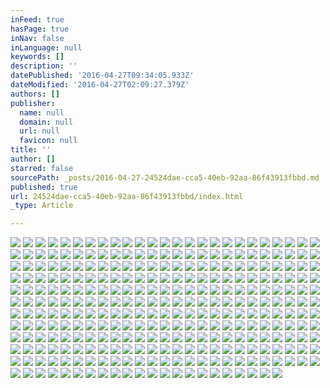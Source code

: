 ```yaml
---
inFeed: true
hasPage: true
inNav: false
inLanguage: null
keywords: []
description: ''
datePublished: '2016-04-27T09:34:05.933Z'
dateModified: '2016-04-27T02:09:27.379Z'
authors: []
publisher:
  name: null
  domain: null
  url: null
  favicon: null
title: ''
author: []
starred: false
sourcePath: _posts/2016-04-27-24524dae-cca5-40eb-92aa-86f43913fbbd.md
published: true
url: 24524dae-cca5-40eb-92aa-86f43913fbbd/index.html
_type: Article

---
```

![](https://the-grid-user-content.s3-us-west-2.amazonaws.com/ac4eaf72-ea5b-494e-9085-a1f97d06895d.jpg)
![](https://the-grid-user-content.s3-us-west-2.amazonaws.com/745e8896-89f4-410f-b9ab-60ad28f2d1ed.jpg)
![](https://the-grid-user-content.s3-us-west-2.amazonaws.com/167d810f-2b7f-4f11-b5f8-9e33ca96b951.jpg)
![](https://the-grid-user-content.s3-us-west-2.amazonaws.com/d06b5f6e-9c2b-4f18-8dac-b7a732da68ef.jpg)
![](https://the-grid-user-content.s3-us-west-2.amazonaws.com/4bc795fe-b1af-47c1-aadf-97651b84d573.jpg)
![](https://the-grid-user-content.s3-us-west-2.amazonaws.com/fc7c4b2f-ca47-4faf-b814-06817126f3ac.jpg)
![](https://the-grid-user-content.s3-us-west-2.amazonaws.com/a13ecf5f-c1f3-4f3b-b82c-564901902a49.jpg)
![](https://the-grid-user-content.s3-us-west-2.amazonaws.com/860f2aa2-0072-4ba0-8d79-20e5cbf8c1eb.jpg)
![](https://the-grid-user-content.s3-us-west-2.amazonaws.com/40d11230-a845-4409-b198-f4f2a5860762.jpg)
![](https://the-grid-user-content.s3-us-west-2.amazonaws.com/9343dca3-4d08-4fb2-a568-d3e62595e52e.jpg)
![](https://the-grid-user-content.s3-us-west-2.amazonaws.com/22be930e-8995-4b36-8a60-3d07b601f070.jpg)
![](https://the-grid-user-content.s3-us-west-2.amazonaws.com/edba6fc5-8d7b-4916-a104-d562fb794199.jpg)
![](https://the-grid-user-content.s3-us-west-2.amazonaws.com/0186ceca-b95d-4be8-ae09-294fb833c6f1.jpg)
![](https://the-grid-user-content.s3-us-west-2.amazonaws.com/ae5a4a85-563a-42e0-b852-69cfe9feb934.jpg)
![](https://the-grid-user-content.s3-us-west-2.amazonaws.com/149f3d0c-6598-41ad-8742-ba1b7bf13769.jpg)
![](https://the-grid-user-content.s3-us-west-2.amazonaws.com/fb41cacf-e019-4c3f-976e-a4a06e227b4b.jpg)
![](https://the-grid-user-content.s3-us-west-2.amazonaws.com/ad0cdba5-da89-4027-962a-ae9f80d8dd7a.jpg)
![](https://the-grid-user-content.s3-us-west-2.amazonaws.com/3e61ffc6-5897-433e-af36-11e4a5ee3b83.jpg)
![](https://the-grid-user-content.s3-us-west-2.amazonaws.com/6a7ec11d-486a-464f-8151-35d58e441f2b.jpg)
![](https://the-grid-user-content.s3-us-west-2.amazonaws.com/9580f983-58a5-4b54-af39-921189d94b89.jpg)
![](https://the-grid-user-content.s3-us-west-2.amazonaws.com/3173b662-3bed-40d4-8820-49013dea0198.jpg)
![](https://the-grid-user-content.s3-us-west-2.amazonaws.com/375a74ff-cc85-4cb6-9efc-199039460e94.jpg)
![](https://the-grid-user-content.s3-us-west-2.amazonaws.com/a5542196-f18e-492d-8da8-802a2020c187.jpg)
![](https://the-grid-user-content.s3-us-west-2.amazonaws.com/ab504549-9301-4976-ad39-0b6d87d60414.jpg)
![](https://the-grid-user-content.s3-us-west-2.amazonaws.com/e9242566-4d20-4c2a-85e8-0abf161c6512.jpg)
![](https://the-grid-user-content.s3-us-west-2.amazonaws.com/86e4df1c-5310-4b00-929b-314029be1270.jpg)
![](https://the-grid-user-content.s3-us-west-2.amazonaws.com/29c51a58-33d4-43ff-94a8-478c2024eff5.jpg)
![](https://the-grid-user-content.s3-us-west-2.amazonaws.com/8a5df988-c7c6-48ce-a171-c8d6cda70abe.jpg)
![](https://the-grid-user-content.s3-us-west-2.amazonaws.com/74e834d2-a2ac-4657-89be-d4f1c3387f1b.jpg)
![](https://the-grid-user-content.s3-us-west-2.amazonaws.com/38a3fb26-1e88-4ff2-9eb2-c9c4355093a7.jpg)
![](https://the-grid-user-content.s3-us-west-2.amazonaws.com/4ce77d67-d701-42e4-a282-1724093129b3.jpg)
![](https://the-grid-user-content.s3-us-west-2.amazonaws.com/297709c6-b188-4f20-8c5e-86afdefa90c3.jpg)
![](https://the-grid-user-content.s3-us-west-2.amazonaws.com/72d2ecae-94ee-4619-911b-9792e481683e.jpg)
![](https://the-grid-user-content.s3-us-west-2.amazonaws.com/71b26607-65f8-467c-85e1-d079ddb4fcc5.jpg)
![](https://the-grid-user-content.s3-us-west-2.amazonaws.com/388ea1f2-4e18-4ef7-9722-7d24b77d7d28.jpg)
![](https://the-grid-user-content.s3-us-west-2.amazonaws.com/392afe75-05df-4338-a33a-695b56e83599.jpg)
![](https://the-grid-user-content.s3-us-west-2.amazonaws.com/e7806ec3-e6d2-429b-980c-069bc808b5b1.jpg)
![](https://the-grid-user-content.s3-us-west-2.amazonaws.com/87e63eb9-a6f2-406a-bd89-69f42b6445be.jpg)
![](https://the-grid-user-content.s3-us-west-2.amazonaws.com/159b23f1-a068-4cf2-bde0-551b6d8fb4fd.jpg)
![](https://the-grid-user-content.s3-us-west-2.amazonaws.com/69331662-3ae0-42e6-844e-03cec2a14b5d.jpg)
![](https://the-grid-user-content.s3-us-west-2.amazonaws.com/030e358e-a0d9-428b-a700-fcb74af05348.jpg)
![](https://the-grid-user-content.s3-us-west-2.amazonaws.com/e1951717-0c8b-4027-afed-db443fc79f4d.jpg)
![](https://the-grid-user-content.s3-us-west-2.amazonaws.com/389cd939-d4c5-45fc-921d-7cd7f1bc3cc8.jpg)
![](https://the-grid-user-content.s3-us-west-2.amazonaws.com/6d100a92-c921-4bbe-af8e-7248563e8338.jpg)
![](https://the-grid-user-content.s3-us-west-2.amazonaws.com/db4690d6-66c9-416f-8842-4bc4ea88b0cc.jpg)
![](https://the-grid-user-content.s3-us-west-2.amazonaws.com/bb97702e-cec4-475b-bab7-e6a74ffbe51f.jpg)
![](https://the-grid-user-content.s3-us-west-2.amazonaws.com/693062f4-11d9-48da-b178-4d1fdcf90baa.jpg)
![](https://the-grid-user-content.s3-us-west-2.amazonaws.com/c54839fd-c013-45e3-8c72-891e2f922459.jpg)
![](https://the-grid-user-content.s3-us-west-2.amazonaws.com/f756a7ed-0c48-40d6-a6b1-4ba571776b7e.jpg)
![](https://the-grid-user-content.s3-us-west-2.amazonaws.com/19b3b1fa-a998-4ff3-ac29-01b77c3b4a46.jpg)
![](https://the-grid-user-content.s3-us-west-2.amazonaws.com/8041f00e-426e-4434-9532-fa9e25fbaf14.jpg)
![](https://the-grid-user-content.s3-us-west-2.amazonaws.com/407aca88-cfc2-433b-9d85-3a6c2935dc91.jpg)
![](https://the-grid-user-content.s3-us-west-2.amazonaws.com/4f3cb545-c803-43e4-9158-8ef97ebaa881.jpg)
![](https://the-grid-user-content.s3-us-west-2.amazonaws.com/f11709c5-9e1b-42c0-b2a3-c6cbf8b7cde7.jpg)
![](https://the-grid-user-content.s3-us-west-2.amazonaws.com/2c739eeb-9dc9-4d83-bae8-8ff93b5546e6.jpg)
![](https://the-grid-user-content.s3-us-west-2.amazonaws.com/30e8a686-4e49-4514-96cf-84109ad7f4ea.jpg)
![](https://the-grid-user-content.s3-us-west-2.amazonaws.com/f6950a39-ec37-40d3-8eeb-738b28e56629.jpg)
![](https://the-grid-user-content.s3-us-west-2.amazonaws.com/72576fd6-41ef-4e66-8fb8-41328af7743c.jpg)
![](https://the-grid-user-content.s3-us-west-2.amazonaws.com/f46161f9-67b6-4354-aa26-b2e00379524c.jpg)
![](https://the-grid-user-content.s3-us-west-2.amazonaws.com/fec246b9-32da-4923-9ee0-09b3485710c7.jpg)
![](https://the-grid-user-content.s3-us-west-2.amazonaws.com/de5e821b-a5de-4149-88ee-da8fe2cc9965.jpg)
![](https://the-grid-user-content.s3-us-west-2.amazonaws.com/ec8bc53e-54ba-4879-a536-cd711dabc282.jpg)
![](https://the-grid-user-content.s3-us-west-2.amazonaws.com/2c90f7f7-84de-43dc-90e2-1d9f0d768368.jpg)
![](https://the-grid-user-content.s3-us-west-2.amazonaws.com/5760f8ed-83d9-47c7-8efd-caf8c19720f3.jpg)
![](https://the-grid-user-content.s3-us-west-2.amazonaws.com/b7a52d75-8959-4343-b668-1b1679bf4291.jpg)
![](https://the-grid-user-content.s3-us-west-2.amazonaws.com/ef66382b-aaf9-4389-849c-b35d9f5b18ea.jpg)
![](https://the-grid-user-content.s3-us-west-2.amazonaws.com/80ba8ac3-130b-4bff-af5f-ba096387dad3.jpg)
![](https://the-grid-user-content.s3-us-west-2.amazonaws.com/10271861-f030-40df-835f-66767561d2db.jpg)
![](https://the-grid-user-content.s3-us-west-2.amazonaws.com/39176e2b-6f75-43d0-a369-a24a15836e25.jpg)
![](https://the-grid-user-content.s3-us-west-2.amazonaws.com/2dd05f6d-e96b-4c02-9f6f-b471ae78fa23.jpg)
![](https://the-grid-user-content.s3-us-west-2.amazonaws.com/98fb6e86-e421-4ac6-ab64-65f7a1a5eead.jpg)
![](https://the-grid-user-content.s3-us-west-2.amazonaws.com/f339a26b-6ce8-4263-b652-8033e64c2f74.jpg)
![](https://the-grid-user-content.s3-us-west-2.amazonaws.com/8cd1ff9b-20d3-44a7-b832-d95ae634c374.jpg)
![](https://the-grid-user-content.s3-us-west-2.amazonaws.com/ad97f51e-87c1-4fa9-ae03-5f9ee9fa46ac.jpg)
![](https://the-grid-user-content.s3-us-west-2.amazonaws.com/be1718de-137c-4e92-8a41-ce6178b318fa.jpg)
![](https://the-grid-user-content.s3-us-west-2.amazonaws.com/b28f0dec-fa05-4e91-96dc-8c33d17816c1.jpg)
![](https://the-grid-user-content.s3-us-west-2.amazonaws.com/8c44c1a3-6a49-47ce-a19c-d51b60149304.jpg)
![](https://the-grid-user-content.s3-us-west-2.amazonaws.com/1f2dde8e-76f8-422d-8d57-5f4eddf05335.jpg)
![](https://the-grid-user-content.s3-us-west-2.amazonaws.com/d991fc40-6fff-4034-8de1-8a83d508604f.jpg)
![](https://the-grid-user-content.s3-us-west-2.amazonaws.com/0ea127f2-7211-455d-ab38-c8af429a98b7.jpg)
![](https://the-grid-user-content.s3-us-west-2.amazonaws.com/03d703e9-4e4d-4a34-954d-ab7d194c4675.jpg)
![](https://the-grid-user-content.s3-us-west-2.amazonaws.com/b7c97bab-514b-4945-b736-63702fd6830a.jpg)
![](https://the-grid-user-content.s3-us-west-2.amazonaws.com/f0511979-4c5a-4c3b-ad1a-b4cef03c4f35.jpg)
![](https://the-grid-user-content.s3-us-west-2.amazonaws.com/9b70bf4b-872e-4589-a672-39a47a8a5172.jpg)
![](https://the-grid-user-content.s3-us-west-2.amazonaws.com/c8bacc8a-ffd5-4464-8a1b-b6c768780a40.jpg)
![](https://the-grid-user-content.s3-us-west-2.amazonaws.com/1da80e62-8898-4b4d-8dfb-d1398b4420c4.jpg)
![](https://the-grid-user-content.s3-us-west-2.amazonaws.com/52e9cdcc-867f-469e-9ec3-7dee3f20c3f4.jpg)
![](https://the-grid-user-content.s3-us-west-2.amazonaws.com/4d4d0747-4184-4db9-8e2a-1bf79080b049.jpg)
![](https://the-grid-user-content.s3-us-west-2.amazonaws.com/781175b7-1d55-41ce-bb3d-b756ae287d01.jpg)
![](https://the-grid-user-content.s3-us-west-2.amazonaws.com/fdcdd7dc-a255-4d3b-acaf-6d8308ee4ddb.jpg)
![](https://the-grid-user-content.s3-us-west-2.amazonaws.com/78b6477d-59dc-4652-87b4-d6f3a852493f.jpg)
![](https://the-grid-user-content.s3-us-west-2.amazonaws.com/39131474-19de-4aed-9fbd-e9d50e5f030e.jpg)
![](https://the-grid-user-content.s3-us-west-2.amazonaws.com/ba698112-bc4d-4b41-931c-6762fbe28dea.jpg)
![](https://the-grid-user-content.s3-us-west-2.amazonaws.com/a4853848-860e-4f1f-91ae-03c52144bc33.jpg)
![](https://the-grid-user-content.s3-us-west-2.amazonaws.com/81e72c32-a294-4ce2-be79-d048c2157f5a.jpg)
![](https://the-grid-user-content.s3-us-west-2.amazonaws.com/b4b1b97b-bce7-46fa-9ea9-97fb4c79e7a3.jpg)
![](https://the-grid-user-content.s3-us-west-2.amazonaws.com/1a5690fe-372e-4558-80cd-0f87db63d2c1.jpg)
![](https://the-grid-user-content.s3-us-west-2.amazonaws.com/24d09d9c-3a26-45d0-9704-3af9f0a12dc6.jpg)
![](https://the-grid-user-content.s3-us-west-2.amazonaws.com/abab0bb1-759b-498f-be5a-94732fa62f74.jpg)
![](https://the-grid-user-content.s3-us-west-2.amazonaws.com/0f51908b-8e7e-497c-8164-b905f14861dd.jpg)
![](https://the-grid-user-content.s3-us-west-2.amazonaws.com/25a5a28f-4118-4326-ac49-ae2bd0b43f2a.jpg)
![](https://the-grid-user-content.s3-us-west-2.amazonaws.com/6bbe1884-87a6-4b87-a08f-ec02af05bf8c.jpg)
![](https://the-grid-user-content.s3-us-west-2.amazonaws.com/89724ded-0ee8-4f18-bf9f-673c2d308eac.jpg)
![](https://the-grid-user-content.s3-us-west-2.amazonaws.com/2f5e0725-c605-4015-be0d-28853fde6f94.jpg)
![](https://the-grid-user-content.s3-us-west-2.amazonaws.com/cad69f15-8765-48d4-b72b-1f7892e7d769.jpg)
![](https://the-grid-user-content.s3-us-west-2.amazonaws.com/55935627-78e6-4119-9c08-8c682c7523f1.jpg)
![](https://the-grid-user-content.s3-us-west-2.amazonaws.com/3d1a5865-e2f4-47e4-85bc-c379fd2326be.jpg)
![](https://the-grid-user-content.s3-us-west-2.amazonaws.com/bbc45923-0e1a-4db9-a7f7-e2a9743a4c5a.jpg)
![](https://the-grid-user-content.s3-us-west-2.amazonaws.com/8b0222e5-f5a3-491d-8a5c-60c581c5daba.jpg)
![](https://the-grid-user-content.s3-us-west-2.amazonaws.com/2b523256-fbd8-4746-900f-92ab0bb1a2ab.jpg)
![](https://the-grid-user-content.s3-us-west-2.amazonaws.com/81e39c7b-2a28-44c7-bf76-50d141c52317.jpg)
![](https://the-grid-user-content.s3-us-west-2.amazonaws.com/b67392b3-e9b9-4317-97bc-b9860445809d.jpg)
![](https://the-grid-user-content.s3-us-west-2.amazonaws.com/8286766e-d460-4015-b07a-11ff663095a2.jpg)
![](https://the-grid-user-content.s3-us-west-2.amazonaws.com/53c1fb91-d98f-4e0c-93d9-54d35ac0ae9b.jpg)
![](https://the-grid-user-content.s3-us-west-2.amazonaws.com/50282773-993b-4a5f-ad80-c6cd1e24e19a.jpg)
![](https://the-grid-user-content.s3-us-west-2.amazonaws.com/ed0cda1e-6606-41a5-95d7-13d5e31e9c06.jpg)
![](https://the-grid-user-content.s3-us-west-2.amazonaws.com/bcaac63e-4a0f-4d5e-ad29-7072b6a28ce3.jpg)
![](https://the-grid-user-content.s3-us-west-2.amazonaws.com/4e58128f-c841-41c3-a221-fa1dc7b07d7e.jpg)
![](https://the-grid-user-content.s3-us-west-2.amazonaws.com/ceec5dd9-80ff-408b-9df8-6d31ca5f2760.jpg)
![](https://the-grid-user-content.s3-us-west-2.amazonaws.com/856013c5-fb6a-4a34-ad67-4bd013184849.jpg)
![](https://the-grid-user-content.s3-us-west-2.amazonaws.com/700d5fa7-a655-46d8-a7bb-2258c08eed50.jpg)
![](https://the-grid-user-content.s3-us-west-2.amazonaws.com/1c7cc5f4-7e9d-4252-bd96-b787287e94b0.jpg)
![](https://the-grid-user-content.s3-us-west-2.amazonaws.com/b0385820-19f4-4600-a148-fe3129bbdba2.jpg)
![](https://the-grid-user-content.s3-us-west-2.amazonaws.com/f217913d-c15b-4a15-a4f2-6077dd010184.jpg)
![](https://the-grid-user-content.s3-us-west-2.amazonaws.com/be8a1172-7be3-4dd6-8e92-d4ca55edf4e3.jpg)
![](https://the-grid-user-content.s3-us-west-2.amazonaws.com/188b6c39-d269-4a9e-88ed-aa4602c0ebb1.jpg)
![](https://the-grid-user-content.s3-us-west-2.amazonaws.com/dcb317c5-2117-47d1-b05d-4af360a79700.jpg)
![](https://the-grid-user-content.s3-us-west-2.amazonaws.com/2f64e4c8-51e7-4941-8868-716c6807ff8f.jpg)
![](https://the-grid-user-content.s3-us-west-2.amazonaws.com/1583959f-7673-4f4d-93d8-ee4c0a4087ed.jpg)
![](https://the-grid-user-content.s3-us-west-2.amazonaws.com/c5a0ce30-00a1-4f7e-8549-7cf41436745e.jpg)
![](https://the-grid-user-content.s3-us-west-2.amazonaws.com/0649eb70-b415-4e66-be41-f9036f3a74ee.jpg)
![](https://the-grid-user-content.s3-us-west-2.amazonaws.com/33e8e45a-d65d-49c6-955a-48547c78c681.jpg)
![](https://the-grid-user-content.s3-us-west-2.amazonaws.com/32caa317-2ddd-47a0-baef-147c657bb830.jpg)
![](https://the-grid-user-content.s3-us-west-2.amazonaws.com/10e31423-6c88-4167-b2ba-e4898025e0c1.jpg)
![](https://the-grid-user-content.s3-us-west-2.amazonaws.com/e8ac3778-14c6-4cbe-a1b2-3d9a724c19b1.jpg)
![](https://the-grid-user-content.s3-us-west-2.amazonaws.com/bfed31ed-b2d4-4e83-ad95-0c472de938b8.jpg)
![](https://the-grid-user-content.s3-us-west-2.amazonaws.com/21fcee97-12da-4d5d-a683-41ae8ba70272.jpg)
![](https://the-grid-user-content.s3-us-west-2.amazonaws.com/c7531741-ec57-48bb-8488-63a56365269e.jpg)
![](https://the-grid-user-content.s3-us-west-2.amazonaws.com/f4fcc543-1cee-4c93-9b55-28efb37f7bed.jpg)
![](https://the-grid-user-content.s3-us-west-2.amazonaws.com/8af2367b-a9e4-45fa-a088-c1add9ed6da7.jpg)
![](https://the-grid-user-content.s3-us-west-2.amazonaws.com/2574595d-ffee-4391-80c4-ab445e43e878.jpg)
![](https://the-grid-user-content.s3-us-west-2.amazonaws.com/121b37a1-9c36-4f50-87a4-f0ad7420737a.jpg)
![](https://the-grid-user-content.s3-us-west-2.amazonaws.com/8c7bea91-8e05-4ac5-b369-69b3cb2d796d.jpg)
![](https://the-grid-user-content.s3-us-west-2.amazonaws.com/52e3d1c8-ac6a-4142-852b-4b6c32f38a12.jpg)
![](https://the-grid-user-content.s3-us-west-2.amazonaws.com/086ba2e3-f75e-4a99-99e6-f1f10998e600.jpg)
![](https://the-grid-user-content.s3-us-west-2.amazonaws.com/d321dd07-8a1d-47a7-9055-5929c5261287.jpg)
![](https://the-grid-user-content.s3-us-west-2.amazonaws.com/51545e40-ec02-4abc-818d-37d6d737e3e8.jpg)
![](https://the-grid-user-content.s3-us-west-2.amazonaws.com/8734998e-a6d0-4f44-8534-df01f9e1c1fe.jpg)
![](https://the-grid-user-content.s3-us-west-2.amazonaws.com/5935d194-afc1-4615-812b-6d926f095272.jpg)
![](https://the-grid-user-content.s3-us-west-2.amazonaws.com/d4d14b22-4d87-44b7-89d3-d84002cbf8d8.jpg)
![](https://the-grid-user-content.s3-us-west-2.amazonaws.com/711ac068-cd03-48a0-8475-672e53b80a60.jpg)
![](https://the-grid-user-content.s3-us-west-2.amazonaws.com/07ab0132-ccdd-42f1-b4c8-3fc1e12f2dc9.jpg)
![](https://the-grid-user-content.s3-us-west-2.amazonaws.com/e8b93ab2-6b5d-473f-b983-419dfdd88642.jpg)
![](https://the-grid-user-content.s3-us-west-2.amazonaws.com/63ccd50e-f76b-4f24-910a-5a6116f794dd.jpg)
![](https://the-grid-user-content.s3-us-west-2.amazonaws.com/12c845f5-cecd-4a09-96eb-493326674a29.jpg)
![](https://the-grid-user-content.s3-us-west-2.amazonaws.com/66c416a4-7827-4b36-9a4b-9a05f4cc2759.jpg)
![](https://the-grid-user-content.s3-us-west-2.amazonaws.com/4489fac4-c1a9-4833-8460-fe2d05c34412.jpg)
![](https://the-grid-user-content.s3-us-west-2.amazonaws.com/24fc18b0-2a6b-4471-89b5-d1a85e37aae5.jpg)
![](https://the-grid-user-content.s3-us-west-2.amazonaws.com/d1e248c9-bff2-4697-961f-187109edbd97.jpg)
![](https://the-grid-user-content.s3-us-west-2.amazonaws.com/fc7a8637-ac2c-43cb-9ee1-ac0c917bb03c.jpg)
![](https://the-grid-user-content.s3-us-west-2.amazonaws.com/05681bb8-f6d2-4cd0-b456-c588043688e1.jpg)
![](https://the-grid-user-content.s3-us-west-2.amazonaws.com/e248f8c0-1df1-4a26-b1cd-cac8a1ea9532.jpg)
![](https://the-grid-user-content.s3-us-west-2.amazonaws.com/3ae51364-4ee0-4b37-94a1-9494fe5c083e.jpg)
![](https://the-grid-user-content.s3-us-west-2.amazonaws.com/260c8c77-a706-457d-8a2a-4d1abcc4b3f3.jpg)
![](https://the-grid-user-content.s3-us-west-2.amazonaws.com/3b07d20a-3cbf-4fea-b3ff-6b279d642c5d.jpg)
![](https://the-grid-user-content.s3-us-west-2.amazonaws.com/c0e5e960-e504-47d7-897c-ff2aea3b37ae.jpg)
![](https://the-grid-user-content.s3-us-west-2.amazonaws.com/795214bf-6e16-48b9-8f94-7878cd8de908.jpg)
![](https://the-grid-user-content.s3-us-west-2.amazonaws.com/c7ca70fa-4a59-4e3d-b7bc-95e4c841084a.jpg)
![](https://the-grid-user-content.s3-us-west-2.amazonaws.com/82f9125d-aec4-4b73-8325-5f1dc3ba9479.jpg)
![](https://the-grid-user-content.s3-us-west-2.amazonaws.com/f6cfa0f2-5cba-4ca8-bb4a-e90b372cc4ae.jpg)
![](https://the-grid-user-content.s3-us-west-2.amazonaws.com/1a689d38-0937-4904-a2e5-653545cfd9d9.jpg)
![](https://the-grid-user-content.s3-us-west-2.amazonaws.com/7471bac9-ccc6-4926-9496-cf237b88d698.jpg)
![](https://the-grid-user-content.s3-us-west-2.amazonaws.com/d96ce319-c16e-4df0-8966-f0cf9a255d0e.jpg)
![](https://the-grid-user-content.s3-us-west-2.amazonaws.com/6617e3f5-22ed-4941-ba67-0f3a649d6f1f.jpg)
![](https://the-grid-user-content.s3-us-west-2.amazonaws.com/c6490731-dfe5-4d2d-8758-361b44f28a84.jpg)
![](https://the-grid-user-content.s3-us-west-2.amazonaws.com/af8fff18-02a3-4ee8-8338-a29d7bd05f7b.jpg)
![](https://the-grid-user-content.s3-us-west-2.amazonaws.com/fa8504b6-03c9-490a-81f1-84d658f2c10b.jpg)
![](https://the-grid-user-content.s3-us-west-2.amazonaws.com/244d998d-ccf7-4b3e-8b7d-d2bd81297d98.jpg)
![](https://the-grid-user-content.s3-us-west-2.amazonaws.com/6abcbb68-ae54-48b9-961c-b5e4b44f9e3a.jpg)
![](https://the-grid-user-content.s3-us-west-2.amazonaws.com/3e586520-1fbb-439c-b8d3-17533dfcff32.jpg)
![](https://the-grid-user-content.s3-us-west-2.amazonaws.com/97eb08f0-703c-42db-874d-d002d85aaf85.jpg)
![](https://the-grid-user-content.s3-us-west-2.amazonaws.com/982dcb55-f0cd-4137-9336-2c64acd3ad38.jpg)
![](https://the-grid-user-content.s3-us-west-2.amazonaws.com/7e3ce808-9dc6-4d53-a85a-9a91bd6db09c.jpg)
![](https://the-grid-user-content.s3-us-west-2.amazonaws.com/53dddfba-9060-4fef-b75b-1c793fe2a1b2.jpg)
![](https://the-grid-user-content.s3-us-west-2.amazonaws.com/d7c837be-f6e1-49ba-a5a1-019db2b837cd.jpg)
![](https://the-grid-user-content.s3-us-west-2.amazonaws.com/4755d775-bfba-4e65-bffb-42d03e7e7416.jpg)
![](https://the-grid-user-content.s3-us-west-2.amazonaws.com/42b3c2cc-ab4b-44cf-928d-4dd9b85a68da.jpg)
![](https://the-grid-user-content.s3-us-west-2.amazonaws.com/aef2437c-404e-4a4a-9e43-5b1a95cfa692.jpg)
![](https://the-grid-user-content.s3-us-west-2.amazonaws.com/6962b7d8-f1da-4d2f-80d5-62f568806cb9.jpg)
![](https://the-grid-user-content.s3-us-west-2.amazonaws.com/3389c10a-7444-4247-96f6-2c383c4be85b.jpg)
![](https://the-grid-user-content.s3-us-west-2.amazonaws.com/e1e4b372-4b4f-4e30-bc89-79a9445a22ae.jpg)
![](https://the-grid-user-content.s3-us-west-2.amazonaws.com/9b951612-3068-47b2-8bae-11b43f3420f9.jpg)
![](https://the-grid-user-content.s3-us-west-2.amazonaws.com/a06f796f-bb4b-4c2e-a896-96999598ba65.jpg)
![](https://the-grid-user-content.s3-us-west-2.amazonaws.com/da961225-5121-4297-8abd-08efc6ebf8b2.jpg)
![](https://the-grid-user-content.s3-us-west-2.amazonaws.com/ee4321ad-5203-4937-b8d8-da9e71b1e824.jpg)
![](https://the-grid-user-content.s3-us-west-2.amazonaws.com/51f1072c-f681-4afb-9fdb-a2d1686312dc.jpg)
![](https://the-grid-user-content.s3-us-west-2.amazonaws.com/92039cb7-c18f-40e4-ad90-546092c2815f.jpg)
![](https://the-grid-user-content.s3-us-west-2.amazonaws.com/50d176d3-4caa-417c-82eb-1c6776c74f5a.jpg)
![](https://the-grid-user-content.s3-us-west-2.amazonaws.com/a39227ea-2ab2-4745-b551-f6df3683253b.jpg)
![](https://the-grid-user-content.s3-us-west-2.amazonaws.com/49b02098-8748-4ca7-a4f9-eeaf033dd8e0.jpg)
![](https://the-grid-user-content.s3-us-west-2.amazonaws.com/a79be747-ecf7-46a0-9698-da2c16996596.jpg)
![](https://the-grid-user-content.s3-us-west-2.amazonaws.com/7fd19ba5-665d-41b6-9587-202029413eb6.jpg)
![](https://the-grid-user-content.s3-us-west-2.amazonaws.com/a290b5f6-ab57-4851-9e5c-a9b08f8f9c62.jpg)
![](https://the-grid-user-content.s3-us-west-2.amazonaws.com/9af14789-bceb-4ec3-970f-5e9660983ad5.jpg)
![](https://the-grid-user-content.s3-us-west-2.amazonaws.com/2f75cc00-fdf3-424d-85f2-4cbd90ae5147.jpg)
![](https://the-grid-user-content.s3-us-west-2.amazonaws.com/ce85f2cb-1c4a-4aba-8184-8c029aa317ad.jpg)
![](https://the-grid-user-content.s3-us-west-2.amazonaws.com/545b0c52-0a99-4a51-9090-a0eb714e27a6.jpg)
![](https://the-grid-user-content.s3-us-west-2.amazonaws.com/35f9faf7-23b1-42d8-87f1-6c66615ad0fb.jpg)
![](https://the-grid-user-content.s3-us-west-2.amazonaws.com/a3f476ed-d622-447d-a9a9-fc988dca18de.jpg)
![](https://the-grid-user-content.s3-us-west-2.amazonaws.com/cc6d42cb-3043-40d0-aaca-651fbec4f639.jpg)
![](https://the-grid-user-content.s3-us-west-2.amazonaws.com/cf4f9d15-dfac-4776-bed1-602b40eb1023.jpg)
![](https://the-grid-user-content.s3-us-west-2.amazonaws.com/20c12bc1-e871-4542-91d0-1691ad842d9b.jpg)
![](https://the-grid-user-content.s3-us-west-2.amazonaws.com/a94027a3-5f99-48b7-b0c6-ba5f63533bcb.jpg)
![](https://the-grid-user-content.s3-us-west-2.amazonaws.com/249df9ca-b986-4e9a-851f-62e6ae1d54c3.jpg)
![](https://the-grid-user-content.s3-us-west-2.amazonaws.com/03c18f2c-7fd2-4771-90e0-bb5605590243.jpg)
![](https://the-grid-user-content.s3-us-west-2.amazonaws.com/0c7d0320-52c5-4d2d-9c57-4078cba76e30.jpg)
![](https://the-grid-user-content.s3-us-west-2.amazonaws.com/e77e410b-95bb-4090-87cb-ce5d9dbb8e06.jpg)
![](https://the-grid-user-content.s3-us-west-2.amazonaws.com/d4330485-0ac7-4711-b7cb-c5685798aff0.jpg)
![](https://the-grid-user-content.s3-us-west-2.amazonaws.com/aee25316-ecf9-4286-8102-3e70fff3506e.jpg)
![](https://the-grid-user-content.s3-us-west-2.amazonaws.com/14cd3328-9b52-419d-b273-b05bd5dc42ec.jpg)
![](https://the-grid-user-content.s3-us-west-2.amazonaws.com/0efa217a-f6e9-4593-b059-49c6be494d8c.jpg)
![](https://the-grid-user-content.s3-us-west-2.amazonaws.com/2e429f5c-6cca-46a2-a35a-b0a245e839e7.jpg)
![](https://the-grid-user-content.s3-us-west-2.amazonaws.com/1d0d8478-2db2-4b5c-a865-015034316244.jpg)
![](https://the-grid-user-content.s3-us-west-2.amazonaws.com/df05e53e-efd8-476b-94b9-6341bd070a4b.jpg)
![](https://the-grid-user-content.s3-us-west-2.amazonaws.com/bd3df81c-7335-4854-9911-1f3f3d878376.jpg)
![](https://the-grid-user-content.s3-us-west-2.amazonaws.com/6cde04f6-9838-4b5b-b8ac-346d53553dd2.jpg)
![](https://the-grid-user-content.s3-us-west-2.amazonaws.com/46e447b7-7b1e-459e-8522-74da300e3b68.jpg)
![](https://the-grid-user-content.s3-us-west-2.amazonaws.com/e2695e63-5cb5-4ac2-8996-abb3346a8d1a.jpg)
![](https://the-grid-user-content.s3-us-west-2.amazonaws.com/bf893d51-f07c-4bd3-b374-ae4ff8a831b6.jpg)
![](https://the-grid-user-content.s3-us-west-2.amazonaws.com/cdab84cb-d817-45ec-a2a7-c5ff209c8ddf.jpg)
![](https://the-grid-user-content.s3-us-west-2.amazonaws.com/1121353c-2ce2-4286-95fd-a380aba7324d.jpg)
![](https://the-grid-user-content.s3-us-west-2.amazonaws.com/05116c05-88fa-43be-83af-8a8fe56bb518.jpg)
![](https://the-grid-user-content.s3-us-west-2.amazonaws.com/2ca48a3b-2ad0-4416-b64c-e5e3fcf8e53f.jpg)
![](https://the-grid-user-content.s3-us-west-2.amazonaws.com/7ca87c80-5845-4588-8fc5-39da7bea57ef.jpg)
![](https://the-grid-user-content.s3-us-west-2.amazonaws.com/49ea7ea2-eed6-4de4-b851-8d1f341f8330.jpg)
![](https://the-grid-user-content.s3-us-west-2.amazonaws.com/8fc818a7-096c-4e61-8447-074ecc57fbd9.jpg)
![](https://the-grid-user-content.s3-us-west-2.amazonaws.com/9c994aeb-f9f7-4e3a-95ae-3eaf5740464a.jpg)
![](https://the-grid-user-content.s3-us-west-2.amazonaws.com/0f26946b-a5f8-4607-a8a2-778d7a896b91.jpg)
![](https://the-grid-user-content.s3-us-west-2.amazonaws.com/ad34b302-cf89-40e0-866f-c5f9df4129f0.jpg)
![](https://the-grid-user-content.s3-us-west-2.amazonaws.com/87e277e9-5fcf-48b7-b50e-7629b8ae9435.jpg)
![](https://the-grid-user-content.s3-us-west-2.amazonaws.com/5213cc4e-d524-4d08-a69c-4601f7f3e05f.jpg)
![](https://the-grid-user-content.s3-us-west-2.amazonaws.com/a7b5e27f-ab62-43f8-aac0-f86d0eb13a59.jpg)
![](https://the-grid-user-content.s3-us-west-2.amazonaws.com/c460db6a-69d3-4c6a-a98a-aed00fde1d4c.jpg)
![](https://the-grid-user-content.s3-us-west-2.amazonaws.com/b7ac38fc-f22f-4728-922a-c4b765b7b6e1.jpg)
![](https://the-grid-user-content.s3-us-west-2.amazonaws.com/cf26bbcf-284f-436c-91e7-f16dbd26f476.jpg)
![](https://the-grid-user-content.s3-us-west-2.amazonaws.com/319d196d-eca5-4ad1-a603-1ce444acbb5f.jpg)
![](https://the-grid-user-content.s3-us-west-2.amazonaws.com/0fb6cc59-203b-4dda-b96a-30bb3a4c6537.jpg)
![](https://the-grid-user-content.s3-us-west-2.amazonaws.com/6e836f4b-0169-4ff3-8a86-52126109906f.jpg)
![](https://the-grid-user-content.s3-us-west-2.amazonaws.com/0836f02a-cd8b-4aaa-b914-545ae082c7f1.jpg)
![](https://the-grid-user-content.s3-us-west-2.amazonaws.com/054c5702-ab61-46a7-8e74-eb5919b86b60.jpg)
![](https://the-grid-user-content.s3-us-west-2.amazonaws.com/8edcbbf8-fa0f-4815-995b-b8ba9aa93559.jpg)
![](https://the-grid-user-content.s3-us-west-2.amazonaws.com/a7f11029-2dbd-479b-a59c-d178d62a7f61.jpg)
![](https://the-grid-user-content.s3-us-west-2.amazonaws.com/7a7cd9b6-3c4e-438d-bbe3-d240ea1abe35.jpg)
![](https://the-grid-user-content.s3-us-west-2.amazonaws.com/9d3da9a1-7b28-4585-9fc3-846044cf3c07.jpg)
![](https://the-grid-user-content.s3-us-west-2.amazonaws.com/03c15f28-905d-4f4b-9427-4ce06e8f609d.jpg)
![](https://the-grid-user-content.s3-us-west-2.amazonaws.com/ede076c2-8566-4e66-b2cb-21a266fab886.jpg)
![](https://the-grid-user-content.s3-us-west-2.amazonaws.com/9039557e-711d-4c5f-ae4e-04d6ccb52095.jpg)
![](https://the-grid-user-content.s3-us-west-2.amazonaws.com/6f8d4f29-2380-45cf-b528-08c09316e37b.jpg)
![](https://the-grid-user-content.s3-us-west-2.amazonaws.com/5dce0cb5-62ed-4386-86f5-8d95e456547a.jpg)
![](https://the-grid-user-content.s3-us-west-2.amazonaws.com/378135fa-ccc6-45a9-803a-d62ed371dea0.jpg)
![](https://the-grid-user-content.s3-us-west-2.amazonaws.com/145f68c6-2035-404d-a76d-312dbd372cfa.jpg)
![](https://the-grid-user-content.s3-us-west-2.amazonaws.com/41cca01a-6b88-45f1-807a-c11000b2da12.jpg)
![](https://the-grid-user-content.s3-us-west-2.amazonaws.com/79f350e7-76e7-4232-9db0-a279d4456c42.jpg)
![](https://the-grid-user-content.s3-us-west-2.amazonaws.com/8975f45c-02e1-438b-8b9d-eb7431638c9b.jpg)
![](https://the-grid-user-content.s3-us-west-2.amazonaws.com/7f8e3403-a537-43cc-b7cf-16dfd6bbcba3.jpg)
![](https://the-grid-user-content.s3-us-west-2.amazonaws.com/4342f23c-1652-44b8-bdf9-dca06534c576.jpg)
![](https://the-grid-user-content.s3-us-west-2.amazonaws.com/0688bc80-e955-4ff8-b837-a8114b2707ce.jpg)
![](https://the-grid-user-content.s3-us-west-2.amazonaws.com/45330a58-c6b4-4e64-bb42-d65b0d942c5e.jpg)
![](https://the-grid-user-content.s3-us-west-2.amazonaws.com/74a89c48-374b-4221-9f75-8b79ddf3cf42.jpg)
![](https://the-grid-user-content.s3-us-west-2.amazonaws.com/14fe5b1c-8184-4b32-aa18-896d78fea49e.jpg)
![](https://the-grid-user-content.s3-us-west-2.amazonaws.com/03f42327-30be-4e0b-9a28-692ada25c3ca.jpg)
![](https://the-grid-user-content.s3-us-west-2.amazonaws.com/55fc1d13-fc2e-43f1-bd2b-913b43c84359.jpg)
![](https://the-grid-user-content.s3-us-west-2.amazonaws.com/b12f76c9-119e-4eed-aa3e-afe56d976b6a.jpg)
![](https://the-grid-user-content.s3-us-west-2.amazonaws.com/df4caa58-bd14-42f7-b412-7b3c48874006.jpg)
![](https://the-grid-user-content.s3-us-west-2.amazonaws.com/a4878cef-eb62-417f-bcfb-e92837ca71f2.jpg)
![](https://the-grid-user-content.s3-us-west-2.amazonaws.com/2b6a4789-4067-4c33-a8b1-ec000f268f0b.jpg)
![](https://the-grid-user-content.s3-us-west-2.amazonaws.com/3be3dc8a-2161-4235-a63f-15cd477a6564.jpg)
![](https://the-grid-user-content.s3-us-west-2.amazonaws.com/259446a2-d6b0-401c-95db-7be9a7cc79c3.jpg)
![](https://the-grid-user-content.s3-us-west-2.amazonaws.com/e7fa61d3-79cd-4219-993a-8d89be4ac1d9.jpg)
![](https://the-grid-user-content.s3-us-west-2.amazonaws.com/e8194ab5-5002-4449-bc25-3b0d2a524410.jpg)
![](https://the-grid-user-content.s3-us-west-2.amazonaws.com/7ff76891-62ca-49fc-89bd-c4c15aacf0e4.jpg)
![](https://the-grid-user-content.s3-us-west-2.amazonaws.com/fcc54ed9-f45e-4bd5-abe2-8102277e92c4.jpg)
![](https://the-grid-user-content.s3-us-west-2.amazonaws.com/9811292c-6d0a-4c0a-b5a3-c547a05b84f5.jpg)
![](https://the-grid-user-content.s3-us-west-2.amazonaws.com/be5f08f6-c191-4ed8-b1f0-4e71265714e5.jpg)
![](https://the-grid-user-content.s3-us-west-2.amazonaws.com/e0102354-97ba-4174-9460-abd2078c9033.jpg)
![](https://the-grid-user-content.s3-us-west-2.amazonaws.com/24ef2bd3-87b3-4644-8cf1-9b413dddf686.jpg)
![](https://the-grid-user-content.s3-us-west-2.amazonaws.com/e4210c21-6ae5-4122-96db-efdd9244561e.jpg)
![](https://the-grid-user-content.s3-us-west-2.amazonaws.com/9e9eab24-1c7e-4966-98a4-10e45358f5e5.jpg)
![](https://the-grid-user-content.s3-us-west-2.amazonaws.com/4ea135c0-0128-4833-a2c1-27bf8d841612.jpg)
![](https://the-grid-user-content.s3-us-west-2.amazonaws.com/509e3367-6ca3-44c5-96ca-bb6f83c3a055.jpg)
![](https://the-grid-user-content.s3-us-west-2.amazonaws.com/a201b9ef-f64c-4bd6-b901-da9897fe0842.jpg)
![](https://the-grid-user-content.s3-us-west-2.amazonaws.com/2c9613a8-047c-40d6-89cc-d6c3f45cb479.jpg)
![](https://the-grid-user-content.s3-us-west-2.amazonaws.com/080c73c8-78b9-4862-9a6e-68da6553d12f.jpg)
![](https://the-grid-user-content.s3-us-west-2.amazonaws.com/0f2a1e27-ae45-44ae-a8d3-1b3e0ad67251.jpg)
![](https://the-grid-user-content.s3-us-west-2.amazonaws.com/73a0ca99-8349-4aa1-a5fc-998c94adf7ee.jpg)
![](https://the-grid-user-content.s3-us-west-2.amazonaws.com/ae1d59bc-fa1e-45fb-b3e6-b6b2d303e3ac.jpg)
![](https://the-grid-user-content.s3-us-west-2.amazonaws.com/4c538f8c-45aa-44a5-8e94-47e89f24e0d5.jpg)